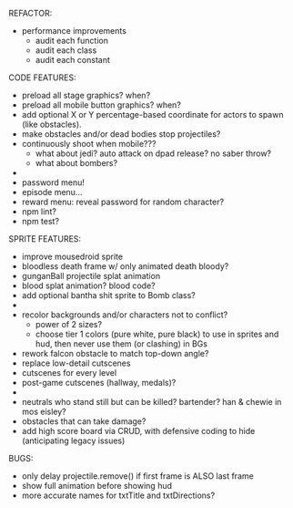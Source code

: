 REFACTOR:
* performance improvements
  * audit each function
  * audit each class
  * audit each constant

CODE FEATURES:
* preload all stage graphics? when?
* preload all mobile button graphics? when?
* add optional X or Y percentage-based coordinate for actors to spawn (like obstacles).
* make obstacles and/or dead bodies stop projectiles?
* continuously shoot when mobile???
  * what about jedi? auto attack on dpad release? no saber throw?
  * what about bombers?
*
* password menu!
* episode menu...
* reward menu: reveal password for random character?
* npm lint?
* npm test?

SPRITE FEATURES:
* improve mousedroid sprite
* bloodless death frame w/ only animated death bloody?
* gunganBall projectile splat animation
* blood splat animation? blood code?
* add optional bantha shit sprite to Bomb class?
*
* recolor backgrounds and/or characters not to conflict?
  * power of 2 sizes?
  * choose tier 1 colors (pure white, pure black) to use in sprites and hud, then never use them (or clashing) in BGs
* rework falcon obstacle to match top-down angle?
* replace low-detail cutscenes
* cutscenes for every level
* post-game cutscenes (hallway, medals)?
*
* neutrals who stand still but can be killed? bartender? han & chewie in mos eisley?
* obstacles that can take damage?
* add high score board via CRUD, with defensive coding to hide (anticipating legacy issues)

BUGS:
* only delay projectile.remove() if first frame is ALSO last frame
* show full animation before showing hud
* more accurate names for txtTitle and txtDirections?
